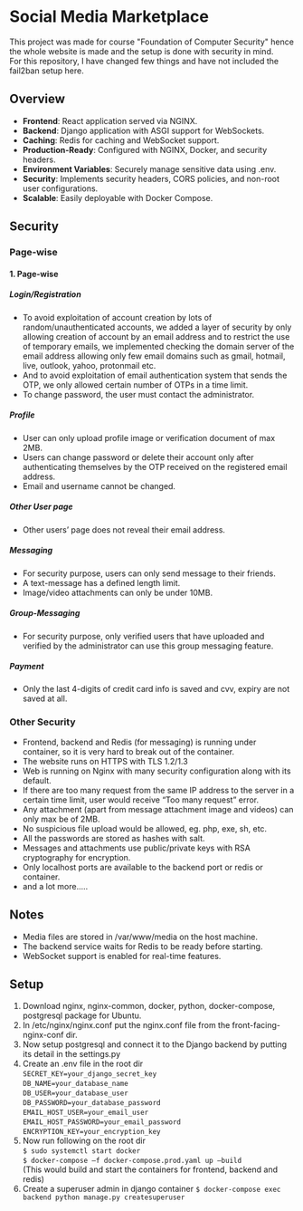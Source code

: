 # Social Media Marketplace
This project was made for course "Foundation of Computer Security" hence the whole website is made and the setup is done with security in mind.  
For this repository, I have changed few things and have not included the fail2ban setup here.

## Overview
- **Frontend**: React application served via NGINX.
- **Backend**: Django application with ASGI support for WebSockets.
- **Caching**: Redis for caching and WebSocket support.
- **Production-Ready**: Configured with NGINX, Docker, and security headers.
- **Environment Variables**: Securely manage sensitive data using .env.
- **Security**: Implements security headers, CORS policies, and non-root user configurations.
- **Scalable**: Easily deployable with Docker Compose.

## Security

### Page-wise
#### 1.	Page-wise
##### Login/Registration
-	To avoid exploitation of account creation by lots of random/unauthenticated accounts, we added a layer of security by only allowing creation of account by an email address and to restrict the use of temporary emails, we implemented checking the domain server of the email address allowing only few email
domains such as gmail, hotmail, live, outlook, yahoo, protonmail etc.
-	And to avoid exploitation of email authentication system that sends the OTP, we only allowed certain number of OTPs in a time limit.
-	To change password, the user must contact the administrator.

##### Profile
-	User can only upload profile image or verification document of max 2MB.
-	Users can change password or delete their account only after
authenticating themselves by the OTP received on the registered email address.
-	Email and username cannot be changed.

##### Other User page
-	Other users’ page does not reveal their email address.

##### Messaging
-	For security purpose, users can only send message to their friends.
-	A text-message has a defined length limit.
-	Image/video attachments can only be under 10MB.

##### Group-Messaging
-	For security purpose, only verified users that have uploaded and verified by the administrator can use this group messaging feature.

##### Payment
-	Only the last 4-digits of credit card info is saved and cvv, expiry are not saved at all.

### Other Security
-	Frontend, backend and Redis (for messaging) is running under container, so it is very hard to break out of the container.
-	The website runs on HTTPS with TLS 1.2/1.3
-	Web is running on Nginx with many security configuration along with its default.
-	If there are too many request from the same IP address to the server in a certain time limit, user would receive “Too many request” error.
-	Any attachment (apart from message attachment image and videos) can only max be of 2MB.
-	No suspicious file upload would be allowed, eg. php, exe, sh, etc.
-	All the passwords are stored as hashes with salt.
-	Messages and attachments use public/private keys with RSA cryptography for encryption.
-	Only localhost ports are available to the backend port or redis or container.
-	and a lot more.....

## Notes
- Media files are stored in /var/www/media on the host machine.
- The backend service waits for Redis to be ready before starting.
- WebSocket support is enabled for real-time features.

## Setup
1.	Download nginx, nginx-common, docker, python, docker-compose, postgresql package for Ubuntu.
2.	In /etc/nginx/nginx.conf put the nginx.conf file from the front-facing-nginx-conf dir.
3.	Now setup postgresql and connect it to the Django backend by putting its detail in the settings.py
4.	Create an .env file in the root dir  
   `SECRET_KEY=your_django_secret_key`   
  	`DB_NAME=your_database_name`  
  	`DB_USER=your_database_user`  
  	`DB_PASSWORD=your_database_password`   
  	`EMAIL_HOST_USER=your_email_user`  
  	`EMAIL_HOST_PASSWORD=your_email_password`    
  	`ENCRYPTION_KEY=your_encryption_key`  
6.	Now run following on the root dir  
`$ sudo systemctl start docker`      
`$ docker-compose –f docker-compose.prod.yaml up –build`  
(This would build and start the containers for frontend, backend and redis)  
7.	Create a superuser admin in django container
`$ docker-compose exec backend python manage.py createsuperuser`
